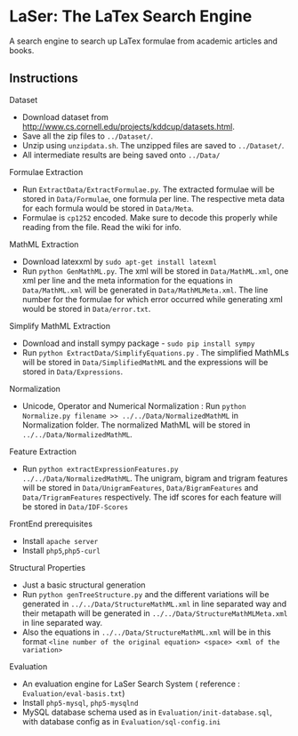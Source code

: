 # LaSer: The LaTex Search Engine
A search engine to search up LaTex formulae from academic articles and books.

Instructions
------------
Dataset
* Download dataset from http://www.cs.cornell.edu/projects/kddcup/datasets.html.
* Save all the zip files to ```../Dataset/```.
* Unzip using ```unzipdata.sh```. The unzipped files are saved to ```../Dataset/```.
* All intermediate results are being saved onto ```../Data/```

Formulae Extraction
* Run ```ExtractData/ExtractFormulae.py```. The extracted formulae will be stored in ```Data/Formulae```, one formula per line. The respective meta data for each formula would be stored in ```Data/Meta```.
* Formulae is ```cp1252``` encoded. Make sure to decode this properly while reading from the file. Read the wiki for info.


MathML Extraction
* Download latexxml by ```sudo apt-get install latexml```
* Run ```python GenMathML.py```. The xml will be stored in ```Data/MathML.xml```, one xml per line and the meta information for the equations in ```Data/MathML.xml``` will be generated in ```Data/MathMLMeta.xml```. The line number for the formulae for which error occurred while generating xml would be stored in ```Data/error.txt```.
 
Simplify MathML Extraction
* Download and install sympy package - ```sudo pip install sympy```
* Run ```python ExtractData/SimplifyEquations.py``` . The simplified MathMLs will be stored in ```Data/SimplifiedMathML``` and the expressions will be stored in ```Data/Expressions```.

Normalization
* Unicode, Operator and Numerical Normalization : Run ```python Normalize.py filename >> ../../Data/NormalizedMathML``` in Normalization folder. The normalized MathML will be stored in ```../../Data/NormalizedMathML```.

Feature Extraction
* Run ```python extractExpressionFeatures.py ../../Data/NormalizedMathML```. The unigram, bigram and trigram features will be stored in ```Data/UnigramFeatures```, ```Data/BigramFeatures``` and ```Data/TrigramFeatures``` respectively. The idf scores for each feature will be stored in ```Data/IDF-Scores```

FrontEnd prerequisites 
* Install ```apache server```
* Install ```php5```,```php5-curl```

Structural Properties
* Just a basic structural generation
* Run ```python genTreeStructure.py``` and the different variations will be generated in ```../../Data/StructureMathML.xml``` in line separated way and their metapath will be generated in ```../../Data/StructureMathMLMeta.xml``` in line separated way. 
* Also the equations in ```../../Data/StructureMathML.xml``` will be in this format ```<line number of the original equation> <space> <xml of the variation>```

Evaluation
* An evaluation engine for LaSer Search System ( reference : ```Evaluation/eval-basis.txt```)
* Install ```php5-mysql```, ```php5-mysqlnd```
* MySQL database schema used as in ```Evaluation/init-database.sql```, with database config as in ```Evaluation/sql-config.ini```

